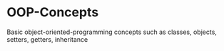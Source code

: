 # OOP-Concepts
Basic object-oriented-programming concepts such as classes, objects, setters, getters, inheritance 
